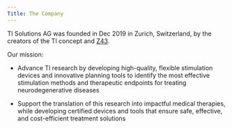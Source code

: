 ```yaml
---
Title: The Company
---
```

TI Solutions AG was founded in Dec 2019 in Zurich, Switzerland, by the creators of the TI concept and [Z43](https://www.z43.swiss/).
    
Our mission:

* Advance TI research by developing high-quality, flexible stimulation devices and innovative planning tools to identify the most effective stimulation methods and therapeutic endpoints for treating neurodegenerative diseases

* Support the translation of this research into impactful medical therapies, while developing certified devices and tools that ensure safe, effective, and cost-efficient treatment solutions
